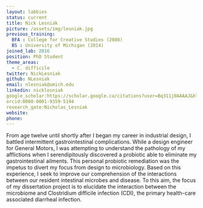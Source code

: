 ```yaml
---
layout: labbies
status: current
title: Nick Lesniak
picture: /assets/img/lesniak.jpg
previous_training:
  BFA : College for Creative Studies (2008)
  BS : University of Michigan (2014)
joined_lab: 2016
position: PhD Student
theme_areas:
  - C. difficile
twitter: NickLesniak
github: NLesniak
email: nlesniak@umich.edu
linkedin: nicklesniak
google_scholar:https://scholar.google.ca/citations?user=Bq311j0AAAAJ&hl=en
orcid:0000-0001-9359-5194
research_gate:Nicholas_Lesniak
website:
phone:
---
```

From age twelve until shortly after I began my career in industrial design, I battled intermittent gastrointestinal complications. While a design engineer for General Motors, I was attempting to understand the pathology of my afflictions when I serendipitously discovered a probiotic able to eliminate my gastrointestinal ailments. This personal probiotic remediation was the impetus to divert my focus from design to microbiology. Based on this experience, I seek to improve our comprehension of the interactions between our resident intestinal microbes and disease. To this aim, the focus of my dissertation project is to elucidate the interaction between the microbiome and Clostridium difficile infection (CDI), the primary health-care associated diarrheal infection. 
